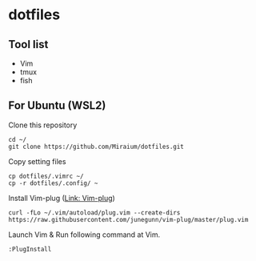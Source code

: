 # dotfiles

## Tool list

- Vim
- tmux
- fish

## For Ubuntu (WSL2)

Clone this repository

```shell
cd ~/
git clone https://github.com/Miraium/dotfiles.git
```

Copy setting files

```shell
cp dotfiles/.vimrc ~/
cp -r dotfiles/.config/ ~
```

Install Vim-plug
([Link: Vim-plug](https://github.com/junegunn/vim-plug))

```shell
curl -fLo ~/.vim/autoload/plug.vim --create-dirs https://raw.githubusercontent.com/junegunn/vim-plug/master/plug.vim
```

Launch Vim & Run following command at Vim.

```vim
:PlugInstall
```

